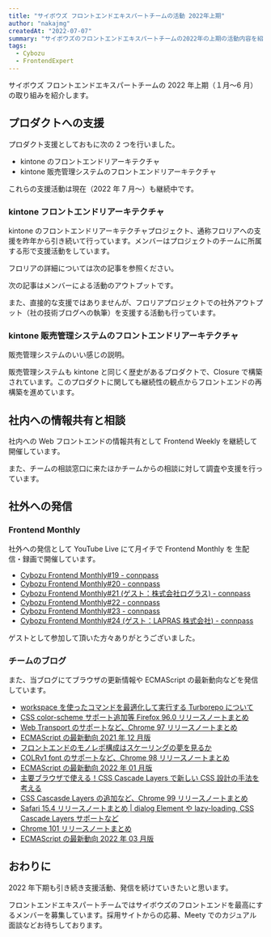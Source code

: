 ```yaml
---
title: "サイボウズ フロントエンドエキスパートチームの活動 2022年上期"
author: "nakajmg"
createdAt: "2022-07-07"
summary: "サイボウズのフロントエンドエキスパートチームの2022年の上期の活動内容を紹介します。"
tags:
  - Cybozu
  - FrontendExpert
---
```


サイボウズ フロントエンドエキスパートチームの 2022 年上期（１月〜6 月）の取り組みを紹介します。

## プロダクトへの支援

プロダクト支援としておもに次の 2 つを行いました。

- kintone のフロントエンドリアーキテクチャ
- kintone 販売管理システムのフロントエンドリアーキテクチャ

これらの支援活動は現在（2022 年 7 月〜）も継続中です。

### kintone フロントエンドリアーキテクチャ

kintone のフロントエンドリアーキテクチャプロジェクト、通称フロリアへの支援を昨年から引き続いて行っています。メンバーはプロジェクトのチームに所属する形で支援活動をしています。

フロリアの詳細については次の記事を参照ください。

[](https://blog.cybozu.io/entry/2021/07/20/170000:embed)

次の記事はメンバーによる活動のアウトプットです。

[](https://blog.cybozu.io/entry/2022/03/18/100000:embed)

[](https://blog.cybozu.io/entry/2022/04/14/110000:embed)

また、直接的な支援ではありませんが、フロリアプロジェクトでの社外アウトプット（社の技術ブログへの執筆）を支援する活動も行っています。

### kintone 販売管理システムのフロントエンドリアーキテクチャ

販売管理システムのいい感じの説明。

販売管理システムも kintone と同じく歴史があるプロダクトで、Closure で構築されています。このプロダクトに関しても継続性の観点からフロントエンドの再構築を進めています。

## 社内への情報共有と相談

社内への Web フロントエンドの情報共有として Frontend Weekly を継続して開催しています。

また、チームの相談窓口に来たほかチームからの相談に対して調査や支援を行っています。

## 社外への発信

### Frontend Monthly

社外への発信として YouTube Live にて月イチで Frontend Monthly を 生配信・録画で開催しています。

- [Cybozu Frontend Monthly#19 - connpass](https://cybozu.connpass.com/event/236989/)
- [Cybozu Frontend Monthly#20 - connpass](https://cybozu.connpass.com/event/239952/)
- [Cybozu Frontend Monthly#21 (ゲスト：株式会社ログラス) - connpass](https://cybozu.connpass.com/event/241837/)
- [Cybozu Frontend Monthly#22 - connpass](https://cybozu.connpass.com/event/246037/)
- [Cybozu Frontend Monthly#23 - connpass](https://cybozu.connpass.com/event/248124/)
- [Cybozu Frontend Monthly#24 (ゲスト：LAPRAS 株式会社) - connpass](https://cybozu.connpass.com/event/250296/)

ゲストとして参加して頂いた方々ありがとうございました。

### チームのブログ

また、当ブログにてブラウザの更新情報や ECMAScript の最新動向などを発信しています。

- [workspace を使ったコマンドを最適化して実行する Turborepo について](https://cybozu.github.io/frontend-expert/posts/turborepo)
- [CSS color-scheme サポート追加等 Firefox 96.0 リリースノートまとめ](https://cybozu.github.io/frontend-expert/posts/release-firefox-96)
- [Web Transport のサポートなど、Chrome 97 リリースノートまとめ](https://cybozu.github.io/frontend-expert/posts/release-chrome-97)
- [ECMAScript の最新動向 2021 年 12 月版](https://cybozu.github.io/frontend-expert/posts/tc39-meeting-2021-12)
- [フロントエンドのモノレポ構成はスケーリングの夢を見るか](https://cybozu.github.io/frontend-expert/posts/considerations-for-monorepo)
- [COLRv1 font のサポートなど、Chrome 98 リリースノートまとめ](https://cybozu.github.io/frontend-expert/posts/release-chrome-98)
- [ECMAScript の最新動向 2022 年 01 月版](https://cybozu.github.io/frontend-expert/posts/tc39-meeting-2022-01)
- [主要ブラウザで使える！CSS Cascade Layers で新しい CSS 設計の手法を考える](https://cybozu.github.io/frontend-expert/posts/css-cascade-layers)
- [CSS Cascasde Layers の追加など、Chrome 99 リリースノートまとめ](https://cybozu.github.io/frontend-expert/posts/release-chrome-99)
- [Safari 15.4 リリースノートまとめ | dialog Element や lazy-loading, CSS Cascade Layers サポートなど](https://cybozu.github.io/frontend-expert/posts/release-safari-15-4)
- [Chrome 101 リリースノートまとめ](https://cybozu.github.io/frontend-expert/posts/release-chrome-101)
- [ECMAScript の最新動向 2022 年 03 月版](https://cybozu.github.io/frontend-expert/posts/tc39-meeting-2022-03)

## おわりに

2022 年下期も引き続き支援活動、発信を続けていきたいと思います。

フロントエンドエキスパートチームではサイボウズのフロントエンドを最高にするメンバーを募集しています。採用サイトからの応募、Meety でのカジュアル面談などお待ちしております。

[](https://cybozu.co.jp/recruit/entry/career/front-end-expert.html:embed)

[](https://meety.net/matches/tJBtUYfxlxrv:embed)
